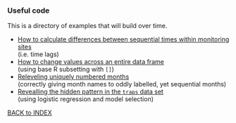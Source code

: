 ### Useful code 

This is a directory of examples that will build over time.

* [How to calculate differences between sequential times within monitoring sites](timelag.md)   
(i.e. time lags)
* [How to change values across an entire data frame](changing_all_values.md)  
(using base R subsetting with `[]`)
* [Releveling uniquely numbered months](releveling_months.md)   
(correctly giving month names to oddly labelled, yet sequential months)
* [Revealling the hidden pattern in the `traps` data set](hiddenpattern.md)  
(using logistic regression and model selection)


[BACK to INDEX](index.md)
